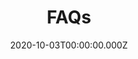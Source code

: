 ---
layout: layouts/faqs.njk
title: FAQs
date: 2020-10-03T00:00:00.000Z
permalink: /faqs/index.html
eleventyNavigation:
  key: AC Tips
  order: 6
---